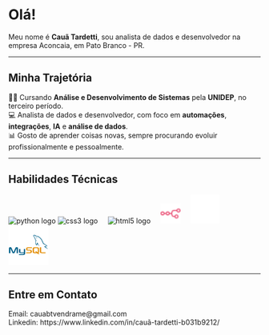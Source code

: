 # Olá!

Meu nome é **Cauã Tardetti**, sou analista de dados e desenvolvedor na empresa Aconcaia, em Pato Branco - PR.

---

## Minha Trajetória

🧑‍💻 Cursando **Análise e Desenvolvimento de Sistemas** pela **UNIDEP**, no terceiro período.  
💻 Analista de dados e desenvolvedor, com foco em **automações**, **integrações**, **IA** e **análise de dados**.  
📊 Gosto de aprender coisas novas, sempre procurando evoluir profissionalmente e pessoalmente.

---

## Habilidades Técnicas

<div align='left'>
  <img src="https://s3.dualstack.us-east-2.amazonaws.com/pythondotorg-assets/media/files/python-logo-only.svg" height="40" alt="python logo"/>
  <img src="https://cdn.jsdelivr.net/gh/devicons/devicon/icons/css3/css3-original.svg" height="40" alt="css3 logo"/>
  <img width='12'/>
  <img src="https://cdn.jsdelivr.net/gh/devicons/devicon/icons/html5/html5-original.svg" height="40" alt="html5 logo" />
  <img width='12'/>
  <img src="https://github.com/cauatardetti/cauatardetti/blob/main/n8n-color.svg?raw=true" height='40'/>
  <img width='12'/>
  <img src="https://github.com/cauatardetti/cauatardetti/blob/main/icons8-flask.svg?raw=true" height='58'/>
  <img width='12'/>
  <img src="https://github.com/cauatardetti/cauatardetti/blob/main/mysql.svg?raw=true" height='80'/>
  <img width='12'/>
</div>

---

## Entre em Contato

<p>Email: cauabtvendrame@gmail.com<br>Linkedin: https://www.linkedin.com/in/cauã-tardetti-b031b9212/</p>
